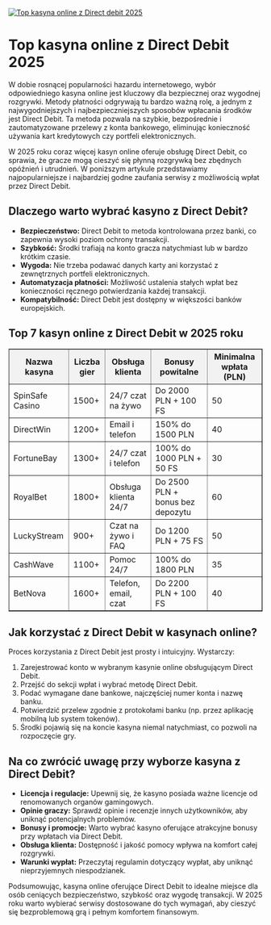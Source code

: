 [![Top kasyna online z Direct debit 2025](https://123-caf.pages.dev/gitsignup.png)](https://vrmoo.ru/Bt82HjjY)

<h1>Top kasyna online z Direct Debit 2025</h1> <p>W dobie rosnącej popularności hazardu internetowego, wybór odpowiedniego kasyna online jest kluczowy dla bezpiecznej oraz wygodnej rozgrywki. Metody płatności odgrywają tu bardzo ważną rolę, a jednym z najwygodniejszych i najbezpieczniejszych sposobów wpłacania środków jest Direct Debit. Ta metoda pozwala na szybkie, bezpośrednie i zautomatyzowane przelewy z konta bankowego, eliminując konieczność używania kart kredytowych czy portfeli elektronicznych.</p> <p>W 2025 roku coraz więcej kasyn online oferuje obsługę Direct Debit, co sprawia, że gracze mogą cieszyć się płynną rozgrywką bez zbędnych opóźnień i utrudnień. W poniższym artykule przedstawiamy najpopularniejsze i najbardziej godne zaufania serwisy z możliwością wpłat przez Direct Debit.</p>  <h2>Dlaczego warto wybrać kasyno z Direct Debit?</h2> <ul>   <li><strong>Bezpieczeństwo:</strong> Direct Debit to metoda kontrolowana przez banki, co zapewnia wysoki poziom ochrony transakcji.</li>   <li><strong>Szybkość:</strong> Środki trafiają na konto gracza natychmiast lub w bardzo krótkim czasie.</li>   <li><strong>Wygoda:</strong> Nie trzeba podawać danych karty ani korzystać z zewnętrznych portfeli elektronicznych.</li>   <li><strong>Automatyzacja płatności:</strong> Możliwość ustalenia stałych wpłat bez konieczności ręcznego potwierdzania każdej transakcji.</li>   <li><strong>Kompatybilność:</strong> Direct Debit jest dostępny w większości banków europejskich.</li> </ul>  <h2>Top 7 kasyn online z Direct Debit w 2025 roku</h2> <table border="1" cellpadding="8" cellspacing="0" style="border-collapse: collapse; width: 100%;">   <thead>     <tr style="background-color: #f2f2f2;">       <th>Nazwa kasyna</th>       <th>Liczba gier</th>       <th>Obsługa klienta</th>       <th>Bonusy powitalne</th>       <th>Minimalna wpłata (PLN)</th>     </tr>   </thead>   <tbody>     <tr>       <td>SpinSafe Casino</td>       <td>1500+</td>       <td>24/7 czat na żywo</td>       <td>Do 2000 PLN + 100 FS</td>       <td>50</td>     </tr>     <tr>       <td>DirectWin</td>       <td>1200+</td>       <td>Email i telefon</td>       <td>150% do 1500 PLN</td>       <td>40</td>     </tr>     <tr>       <td>FortuneBay</td>       <td>1300+</td>       <td>24/7 czat i telefon</td>       <td>100% do 1000 PLN + 50 FS</td>       <td>30</td>     </tr>     <tr>       <td>RoyalBet</td>       <td>1800+</td>       <td>Obsługa klienta 24/7</td>       <td>Do 2500 PLN + bonus bez depozytu</td>       <td>60</td>     </tr>     <tr>       <td>LuckyStream</td>       <td>900+</td>       <td>Czat na żywo i FAQ</td>       <td>Do 1200 PLN + 75 FS</td>       <td>50</td>     </tr>     <tr>       <td>CashWave</td>       <td>1100+</td>       <td>Pomoc 24/7</td>       <td>100% do 1800 PLN</td>       <td>35</td>     </tr>     <tr>       <td>BetNova</td>       <td>1600+</td>       <td>Telefon, email, czat</td>       <td>Do 2200 PLN + 100 FS</td>       <td>40</td>     </tr>   </tbody> </table>  <h2>Jak korzystać z Direct Debit w kasynach online?</h2> <p>Proces korzystania z Direct Debit jest prosty i intuicyjny. Wystarczy:</p> <ol>   <li>Zarejestrować konto w wybranym kasynie online obsługującym Direct Debit.</li>   <li>Przejść do sekcji wpłat i wybrać metodę Direct Debit.</li>   <li>Podać wymagane dane bankowe, najczęściej numer konta i nazwę banku.</li>   <li>Potwierdzić przelew zgodnie z protokołami banku (np. przez aplikację mobilną lub system tokenów).</li>   <li>Środki pojawią się na koncie kasyna niemal natychmiast, co pozwoli na rozpoczęcie gry.</li> </ol>  <h2>Na co zwrócić uwagę przy wyborze kasyna z Direct Debit?</h2> <ul>   <li><strong>Licencja i regulacje:</strong> Upewnij się, że kasyno posiada ważne licencje od renomowanych organów gamingowych.</li>   <li><strong>Opinie graczy:</strong> Sprawdź opinie i recenzje innych użytkowników, aby uniknąć potencjalnych problemów.</li>   <li><strong>Bonusy i promocje:</strong> Warto wybrać kasyno oferujące atrakcyjne bonusy przy wpłatach via Direct Debit.</li>   <li><strong>Obsługa klienta:</strong> Dostępność i jakość pomocy wpływa na komfort całej rozgrywki.</li>   <li><strong>Warunki wypłat:</strong> Przeczytaj regulamin dotyczący wypłat, aby uniknąć nieprzyjemnych niespodzianek.</li> </ul>  <p>Podsumowując, kasyna online oferujące Direct Debit to idealne miejsce dla osób ceniących bezpieczeństwo, szybkość oraz wygodę transakcji. W 2025 roku warto wybierać serwisy dostosowane do tych wymagań, aby cieszyć się bezproblemową grą i pełnym komfortem finansowym.</p>